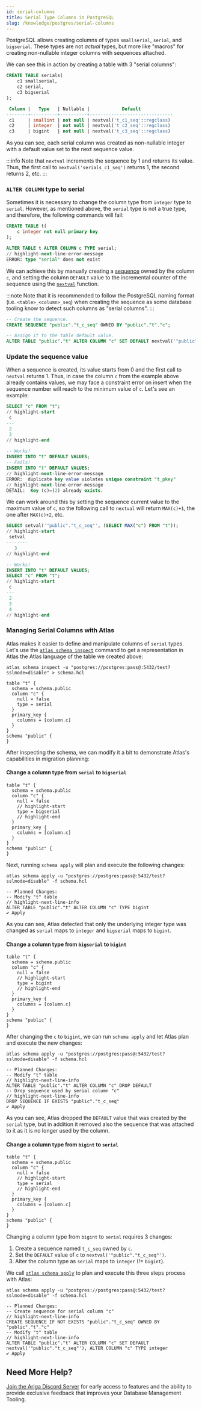 ```yaml
---
id: serial-columns
title: Serial Type Columns in PostgreSQL
slug: /knowledge/postgres/serial-columns
---
```


PostgreSQL allows creating columns of types `smallserial`, `serial`, and `bigserial`. These types are not
_actual_ types, but more like "macros" for creating non-nullable integer columns with sequences attached.

We can see this in action by creating a table with 3 "serial columns": 

```sql
CREATE TABLE serials(
    c1 smallserial,
    c2 serial, 
    c3 bigserial
);
```

```sql title="Serials Description"
 Column |   Type   | Nullable |            Default            
--------+----------+----------+-------------------------------
 c1     | smallint | not null | nextval('t_c1_seq'::regclass)
 c2     | integer  | not null | nextval('t_c2_seq'::regclass)
 c3     | bigint   | not null | nextval('t_c3_seq'::regclass)
```

As you can see, each serial column was created as non-nullable integer with a default value set to the next sequence
value.

:::info
Note that `nextval` increments the sequence by 1 and returns its value. Thus, the first call to
`nextval('serials_c1_seq')` returns 1, the second returns 2, etc.
:::

### `ALTER COLUMN` type to serial

Sometimes it is necessary to change the column type from `integer` type to `serial`. However, as mentioned above, the
`serial` type is not a true type, and therefore, the following commands will fail:

```sql
CREATE TABLE t(
    c integer not null primary key
);

ALTER TABLE t ALTER COLUMN c TYPE serial;
// highlight-next-line-error-message
ERROR: type "serial" does not exist
```

We can achieve this by manually creating a [sequence](https://www.postgresql.org/docs/current/sql-createsequence.html)
owned by the column `c`, and setting the column `DEFAULT` value to the incremental counter of the sequence using the
[`nextval`](https://www.postgresql.org/docs/current/functions-sequence.html) function.

:::note
Note that it is recommended to follow the PostgreSQL naming format (i.e. `<table>_<column>_seq`)
when creating the sequence as some database tooling know to detect such columns as "serial columns".
:::

```sql
-- Create the sequence.
CREATE SEQUENCE "public"."t_c_seq" OWNED BY "public"."t"."c";

-- Assign it to the table default value.
ALTER TABLE "public"."t" ALTER COLUMN "c" SET DEFAULT nextval('"public"."t_c_seq"');
```

### Update the sequence value

When a sequence is created, its value starts from 0 and the first call to `nextval` returns 1. Thus, in case the column
`c` from the example above already contains values, we may face a constraint error on insert when the sequence number
will reach to the minimum value of `c`. Let's see an example:

```sql
SELECT "c" FROM "t";
// highlight-start
 c 
---
 2
 3
// highlight-end
 
-- Works!
INSERT INTO "t" DEFAULT VALUES;
-- Fails!
INSERT INTO "t" DEFAULT VALUES;
// highlight-next-line-error-message
ERROR:  duplicate key value violates unique constraint "t_pkey"
// highlight-next-line-error-message
DETAIL:  Key (c)=(2) already exists.
```

We can work around this by setting the sequence current value to the maximum value of `c`, so the following call to
`nextval` will return `MAX(c)+1`, the one after `MAX(c)+2`, etc.

```sql
SELECT setval('"public"."t_c_seq"', (SELECT MAX("c") FROM "t"));
// highlight-start
 setval 
--------
   3
// highlight-end

-- Works!
INSERT INTO "t" DEFAULT VALUES;
SELECT "c" FROM "t";
// highlight-start
 c 
---
 2
 3
 4
// highlight-end
```

### Managing Serial Columns with Atlas

Atlas makes it easier to define and manipulate columns of `serial` types. Let's use the
[`atlas schema inspect`](../../cli/reference.md#atlas-schema-inspect) command to get a representation in Atlas 
the Atlas language of the table we created above:

```console
atlas schema inspect -u "postgres://postgres:pass@:5432/test?sslmode=disable" > schema.hcl 
```

```hcl title="schema.hcl"
table "t" {
  schema = schema.public
  column "c" {
    null = false
    type = serial
  }
  primary_key {
    columns = [column.c]
  }
}
schema "public" {
}
```

After inspecting the schema, we can modify it a bit to demonstrate Atlas's capabilities in migration planning:

#### Change a column type from `serial` to `bigserial`

```hcl title="schema.hcl"
table "t" {
  schema = schema.public
  column "c" {
    null = false
    // highlight-start
    type = bigserial
    // highlight-end
  }
  primary_key {
    columns = [column.c]
  }
}
schema "public" {
}
```

Next, running `schema apply` will plan and execute the following changes:

```console
atlas schema apply -u "postgres://postgres:pass@:5432/test?sslmode=disable" -f schema.hcl

-- Planned Changes:
-- Modify "t" table
// highlight-next-line-info
ALTER TABLE "public"."t" ALTER COLUMN "c" TYPE bigint
✔ Apply
```

As you can see, Atlas detected that only the underlying integer type was changed as `serial` maps to `integer` and
`bigserial` maps to `bigint`.

#### Change a column type from `bigserial` to `bigint`

```hcl title="schema.hcl"
table "t" {
  schema = schema.public
  column "c" {
    null = false
    // highlight-start
    type = bigint
    // highlight-end
  }
  primary_key {
    columns = [column.c]
  }
}
schema "public" {
}
```

After changing the `c` to `bigint`, we can run `schema apply` and let Atlas plan and execute the new changes:

```console
atlas schema apply -u "postgres://postgres:pass@:5432/test?sslmode=disable" -f schema.hcl

-- Planned Changes:
-- Modify "t" table
// highlight-next-line-info
ALTER TABLE "public"."t" ALTER COLUMN "c" DROP DEFAULT
-- Drop sequence used by serial column "c"
// highlight-next-line-info
DROP SEQUENCE IF EXISTS "public"."t_c_seq"
✔ Apply
```

As you can see, Atlas dropped the `DEFAULT` value that was created by the `serial` type, but in addition it removed
also the sequence that was attached to it as it is no longer used by the column.

#### Change a column type from `bigint` to `serial`

```hcl title="schema.hcl"
table "t" {
  schema = schema.public
  column "c" {
    null = false
    // highlight-start
    type = serial
    // highlight-end
  }
  primary_key {
    columns = [column.c]
  }
}
schema "public" {
}
```

Changing a column type from `bigint` to `serial` requires 3 changes:
1. Create a sequence named `t_c_seq` owned by `c`.
2. Set the `DEFAULT` value of `c` to `nextval('"public"."t_c_seq"')`.
3. Alter the column type as `serial` maps to `integer` (!= `bigint`).

We call [`atlas schema apply`](../../cli/reference.md#atlas-schema-apply) to plan and execute this three steps process
with Atlas:

```console
atlas schema apply -u "postgres://postgres:pass@:5432/test?sslmode=disable" -f schema.hcl

-- Planned Changes:
-- Create sequence for serial column "c"
// highlight-next-line-info
CREATE SEQUENCE IF NOT EXISTS "public"."t_c_seq" OWNED BY "public"."t"."c"
-- Modify "t" table
// highlight-next-line-info
ALTER TABLE "public"."t" ALTER COLUMN "c" SET DEFAULT nextval('"public"."t_c_seq"'), ALTER COLUMN "c" TYPE integer
✔ Apply
```

## Need More Help?

[Join the Ariga Discord Server](https://discord.gg/zZ6sWVg6NT) for early access to features and the ability to provide
exclusive feedback that improves your Database Management Tooling.

